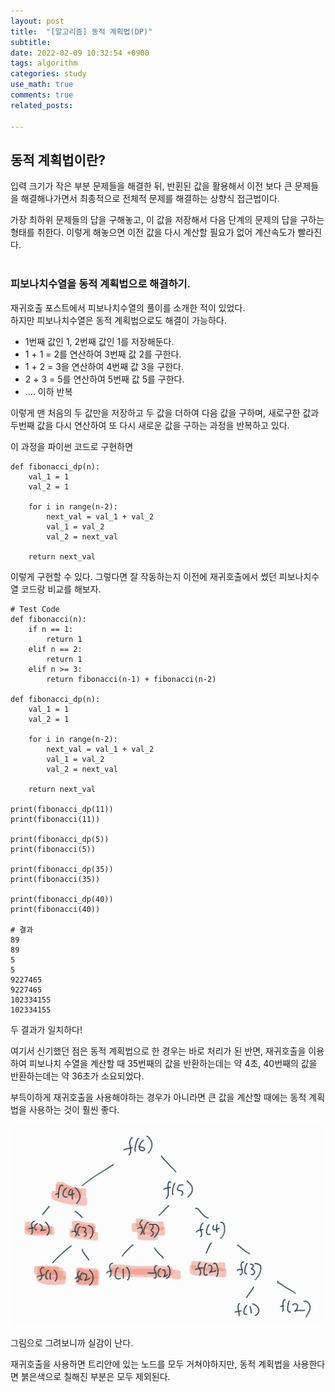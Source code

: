 ```yaml
---
layout: post
title:  "[알고리즘] 동적 계획법(DP)"
subtitle:
date: 2022-02-09 10:32:54 +0900
tags: algorithm
categories: study
use_math: true
comments: true
related_posts:

---
```


## 동적 계획법이란?<br/>

입력 크기가 작은 부분 문제들을 해결한 뒤, 반횐된 값을 활용해서 이전 보다 큰 문제들을 해결해나가면서 최종적으로 전체적 문제를 해결하는 상향식 접근법이다.<br/>

가장 최하위 문제들의 답을 구해놓고, 이 값을 저장해서 다음 단계의 문제의 답을 구하는 형태를 취한다. 이렇게 해놓으면 이전 값을 다시 계산할 필요가 없어 계산속도가 빨라진다.<br/>
<br/>

### 피보나치수열을 동적 계획법으로 해결하기.<br/>

재귀호출 포스트에서 피보나치수열의 풀이를 소개한 적이 있었다.<br/>
하지만 피보나치수열은 동적 계획법으로도 해결이 가능하다.<br/>

- 1번째 값인 1, 2번째 값인 1를 저장해둔다.
- 1 + 1 = 2를 연산하여 3번째 값 2를 구한다.
- 1 + 2 = 3을 연산하여 4번째 값 3을 구한다.
- 2 + 3 = 5를 연산하여 5번째 값 5를 구한다.
- .... 이하 반복

이렇게 맨 처음의 두 값만을 저장하고 두 값을 더하여 다음 값을 구하며, 새로구한 값과 두번째 값을 다시 연산하여 또 다시 새로운 값을 구하는 과정을 반복하고 있다.<br/>

이 과정을 파이썬 코드로 구현하면
```
def fibonacci_dp(n):
    val_1 = 1
    val_2 = 1
    
    for i in range(n-2):
        next_val = val_1 + val_2
        val_1 = val_2
        val_2 = next_val
    
    return next_val
```

이렇게 구현할 수 있다. 그렇다면 잘 작동하는지 이전에 재귀호출에서 썼던 피보나치수열 코드랑 비교를 해보자.<br/>

```
# Test Code
def fibonacci(n):
    if n == 1:
        return 1
    elif n == 2:
        return 1
    elif n >= 3:
        return fibonacci(n-1) + fibonacci(n-2)

def fibonacci_dp(n):
    val_1 = 1
    val_2 = 1
    
    for i in range(n-2):
        next_val = val_1 + val_2
        val_1 = val_2
        val_2 = next_val
    
    return next_val

print(fibonacci_dp(11))
print(fibonacci(11))

print(fibonacci_dp(5))
print(fibonacci(5))

print(fibonacci_dp(35))
print(fibonacci(35))

print(fibonacci_dp(40))
print(fibonacci(40))

# 결과
89
89
5
5
9227465
9227465
102334155
102334155
```
두 결과가 일치하다!<br/>

여기서 신기했던 점은 동적 계획법으로 한 경우는 바로 처리가 된 반면, 재귀호출을 이용하여 피보나치 수열을 계산할 때 35번째의 값을 반환하는데는 약 4초, 40번째의 값을 반환하는데는 약 36초가 소요되었다.<br/>

부득이하게 재귀호출을 사용해야하는 경우가 아니라면 큰 값을 계산할 때에는 동적 계획법을 사용하는 것이 훨씬 좋다.<br/>

![피보나치 계산과정](https://github.com/WookeyKim95/WookeyKim95.github.io/blob/main/assets/img/study/algorithm/2022-02-09_DP_1.jpg?raw=true)

그림으로 그려보니까 실감이 난다.<br/>

재귀호출을 사용하면 트리안에 있는 노드를 모두 거쳐야하지만, 동적 계획법을 사용한다면 붉은색으로 칠해진 부분은 모두 제외된다.<br/>